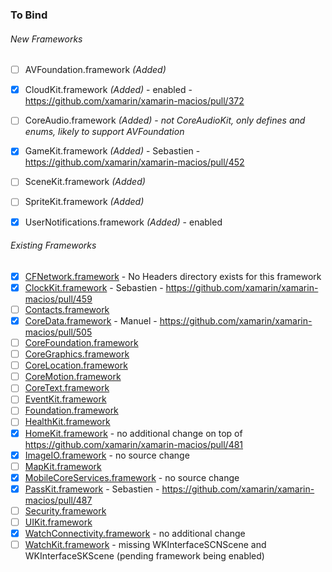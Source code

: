### To Bind
###### New Frameworks
- [ ] AVFoundation.framework *(Added)*
- [X] CloudKit.framework *(Added)* - enabled - https://github.com/xamarin/xamarin-macios/pull/372
- [ ] CoreAudio.framework *(Added)* - *not CoreAudioKit, only defines and enums, likely to support AVFoundation*
- [X] GameKit.framework *(Added)* - Sebastien - https://github.com/xamarin/xamarin-macios/pull/452
- [ ] SceneKit.framework *(Added)*
- [ ] SpriteKit.framework *(Added)*
- [X] UserNotifications.framework *(Added)* - enabled


###### Existing Frameworks
- [X] [CFNetwork.framework](https://github.com/xamarin/xamarin-macios/wiki/CFNetwork-watchOS-Beta1) - No Headers directory exists for this framework
- [X] [ClockKit.framework](https://github.com/xamarin/xamarin-macios/wiki/ClockKit-watchOS-Beta1) - Sebastien - https://github.com/xamarin/xamarin-macios/pull/459
- [ ] [Contacts.framework](https://github.com/xamarin/xamarin-macios/wiki/Contacts-watchOS-Beta1)
- [X] [CoreData.framework](https://github.com/xamarin/xamarin-macios/wiki/CoreData-watchOS-Beta1) - Manuel - https://github.com/xamarin/xamarin-macios/pull/505
- [ ] [CoreFoundation.framework](https://github.com/xamarin/xamarin-macios/wiki/CoreFoundation-watchOS-Beta1)
- [ ] [CoreGraphics.framework](https://github.com/xamarin/xamarin-macios/wiki/CoreGraphics-watchOS-Beta1)
- [ ] [CoreLocation.framework](https://github.com/xamarin/xamarin-macios/wiki/CoreLocation-watchOS-Beta1)
- [ ] [CoreMotion.framework](https://github.com/xamarin/xamarin-macios/wiki/CoreMotion-watchOS-Beta1)
- [ ] [CoreText.framework](https://github.com/xamarin/xamarin-macios/wiki/CoreText-watchOS-Beta1)
- [ ] [EventKit.framework](https://github.com/xamarin/xamarin-macios/wiki/EventKit-watchOS-Beta1)
- [ ] [Foundation.framework](https://github.com/xamarin/xamarin-macios/wiki/Foundation-watchOS-Beta1)
- [ ] [HealthKit.framework](https://github.com/xamarin/xamarin-macios/wiki/HealthKit-watchOS-Beta1)
- [X] [HomeKit.framework](https://github.com/xamarin/xamarin-macios/wiki/HomeKit-watchOS-Beta1) - no additional change on top of https://github.com/xamarin/xamarin-macios/pull/481
- [X] [ImageIO.framework](https://github.com/xamarin/xamarin-macios/wiki/ImageIO-watchOS-Beta1) - no source change
- [ ] [MapKit.framework](https://github.com/xamarin/xamarin-macios/wiki/MapKit-watchOS-Beta1)
- [X] [MobileCoreServices.framework](https://github.com/xamarin/xamarin-macios/wiki/MobileCoreServices-watchOS-Beta1) - no source change
- [X] [PassKit.framework](https://github.com/xamarin/xamarin-macios/wiki/PassKit-watchOS-Beta1) - Sebastien - https://github.com/xamarin/xamarin-macios/pull/487
- [ ] [Security.framework](https://github.com/xamarin/xamarin-macios/wiki/Security-watchOS-Beta1)
- [ ] [UIKit.framework](https://github.com/xamarin/xamarin-macios/wiki/UIKit-watchOS-Beta1)
- [X] [WatchConnectivity.framework](https://github.com/xamarin/xamarin-macios/wiki/WatchConnectivity-watchOS-Beta1) - no additional change
- [ ] [WatchKit.framework](https://github.com/xamarin/xamarin-macios/wiki/WatchKit-watchOS-Beta1) - missing WKInterfaceSCNScene and WKInterfaceSKScene (pending framework being enabled)